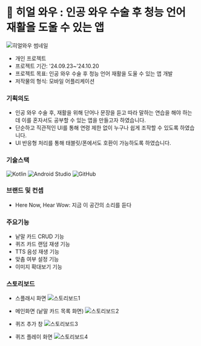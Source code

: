 # 🐌 히얼 와우 : 인공 와우 수술 후 청능 언어 재활을 도울 수 있는 앱

![히얼와우 썸네일](https://github.com/user-attachments/assets/04e4b10f-24b1-4a7e-b98d-bc13b67952d6)

* 개인 프로젝트
* 프로젝트 기간: '24.09.23~'24.10.20
* 프로젝트 목표: 인공 와우 수술 후 청능 언어 재활을 도울 수 있는 앱 개발
* 저작물의 형식: 모바일 어플리케이션


### 기획의도
* 인공 와우 수술 후, 재활을 위해 단어나 문장을 듣고 따라 말하는 연습을 해야 하는데 이를 혼자서도 공부할 수 있는 앱을 만들고자 하였습니다.
* 단순하고 직관적인 UI를 통해 연령 제한 없이 누구나 쉽게 조작할 수 있도록 하였습니다.
* UI 반응형 처리를 통해 태블릿/폰에서도 호환이 가능하도록 하였습니다.


### 기술스택
  ![Kotlin](https://img.shields.io/badge/Kotlin-007396?style=for-the-badge&logo=kotlin&logoColor=white)
  ![Android Studio](https://img.shields.io/badge/Android_Studio-3DDC84?style=for-the-badge&logo=android-studio&logoColor=white)
  ![GitHub](https://img.shields.io/badge/GitHub-181717?style=for-the-badge&logo=github&logoColor=white)


### 브랜드 및 컨셉
- Here Now, Hear Wow: 지금 이 공간의 소리를 듣다 


### 주요기능
* 낱말 카드 CRUD 기능
* 퀴즈 카드 랜덤 재생 기능
* TTS 음성 재생 기능
* 맞춤 여부 설정 기능
* 이미지 확대보기 기능


### 스토리보드
* 스플래시 화면
  ![스토리보드1](https://github.com/user-attachments/assets/26f3198f-672e-484a-a6b5-da804a7c4069)

* 메인화면 (낱말 카드 목록 화면)
  ![스토리보드2](https://github.com/user-attachments/assets/486a5887-b639-4501-b61d-86b44244af84)

* 퀴즈 추가 창
  ![스토리보드3](https://github.com/user-attachments/assets/a1f8417f-bbac-426b-9135-b938c185bd7e)

* 퀴즈 플레이 화면
  ![스토리보드4](https://github.com/user-attachments/assets/80c5b0b9-8239-4a7b-b519-f283920847f5)




